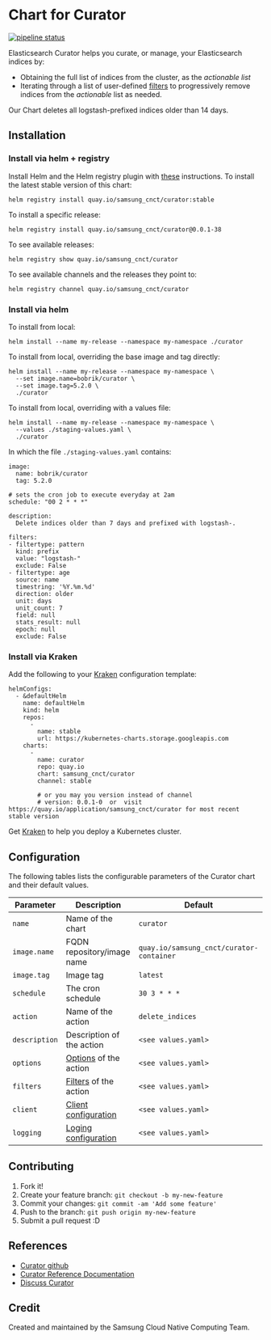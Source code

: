 # Chart for Curator

[![pipeline status](https://git.cnct.io/common-tools/samsung-cnct_chart-curator/badges/master/pipeline.svg)](https://git.cnct.io/common-tools/samsung-cnct_chart-curator/commits/master)

Elasticsearch Curator helps you curate, or manage, your Elasticsearch indices by:
* Obtaining the full list of indices from the cluster, as the *actionable list*
* Iterating through a list of user-defined [filters][5] to progressively remove indices from the *actionable* list as needed.

Our Chart deletes all logstash-prefixed indices older than 14 days.

## Installation

### Install via helm + registry
Install Helm and the Helm registry plugin with [these][1] instructions.
To install the latest stable version of this chart:

```
helm registry install quay.io/samsung_cnct/curator:stable
```

To install a specific release:

```
helm registry install quay.io/samsung_cnct/curator@0.0.1-38
```

To see available releases:

```
helm registry show quay.io/samsung_cnct/curator
```

To see available channels and the releases they point to:

```
helm registry channel quay.io/samsung_cnct/curator
```

### Install via helm

To install from local:

```
helm install --name my-release --namespace my-namespace ./curator
```

To install from local, overriding the base image and tag directly:

```
helm install --name my-release --namespace my-namespace \
  --set image.name=bobrik/curator \
  --set image.tag=5.2.0 \
  ./curator
```

To install from local, overriding with a values file:

```
helm install --name my-release --namespace my-namespace \
  --values ./staging-values.yaml \
  ./curator
```

In which the file `./staging-values.yaml` contains:

```
image:
  name: bobrik/curator
  tag: 5.2.0

# sets the cron job to execute everyday at 2am
schedule: "00 2 * * *"

description:
  Delete indices older than 7 days and prefixed with logstash-.

filters:
- filtertype: pattern
  kind: prefix
  value: "logstash-"
  exclude: False
- filtertype: age
  source: name
  timestring: '%Y.%m.%d'
  direction: older
  unit: days
  unit_count: 7
  field: null
  stats_result: null
  epoch: null
  exclude: False
```

### Install via Kraken

Add the following to your [Kraken](https://github.com/samsung-cnct/kraken-lib) configuration template:

```
helmConfigs:
  - &defaultHelm
    name: defaultHelm
    kind: helm
    repos:
      -
        name: stable
        url: https://kubernetes-charts.storage.googleapis.com
    charts:
      -
        name: curator
        repo: quay.io
        chart: samsung_cnct/curator
        channel: stable

        # or you may you version instead of channel
        # version: 0.0.1-0  or  visit https://quay.io/application/samsung_cnct/curator for most recent stable version
```

Get [Kraken](https://github.com/samsung-cnct/kraken) to help you deploy a Kubernetes cluster.

## Configuration

The following tables lists the configurable parameters of the Curator chart and their default values.

| Parameter                | Description                                     | Default                                 |
| ------------------------ | ----------------------------------------------- | --------------------------------------- |
| `name`                   | Name of the chart                               | `curator`                               |
| `image.name`             | FQDN repository/image name                      | `quay.io/samsung_cnct/curator-container`|
| `image.tag`              | Image tag                                       | `latest`                                |
| `schedule`               | The cron schedule                               | `30 3 * * *`                            |
| `action`                 | Name of the action                              | `delete_indices`                        |
| `description`            | Description of the action                       | `<see values.yaml>`                     |
| `options`                | [Options][6] of the action                      | `<see values.yaml>`                     |
| `filters`                | [Filters][5] of the action                      | `<see values.yaml>`                     |
| `client`                 | [Client configuration][7]                       | `<see values.yaml>`                     |
| `logging`                | [Loging configuration][7]                       | `<see values.yaml>`                     |

## Contributing

1. Fork it!
2. Create your feature branch: `git checkout -b my-new-feature`
3. Commit your changes: `git commit -am 'Add some feature'`
4. Push to the branch: `git push origin my-new-feature`
5. Submit a pull request :D

## References

* [Curator github][2]
* [Curator Reference Documentation][3]
* [Discuss Curator][4]

## Credit

Created and maintained by the Samsung Cloud Native Computing Team.

[1]: https://github.com/app-registry/appr-helm-plugin/blob/master/README.md#install-the-helm-registry-plugin "install helm registry plugin"
[2]: https://github.com/elastic/curator "curator github"
[3]: https://www.elastic.co/guide/en/elasticsearch/client/curator/current/index.html "curator reference documentation"
[4]: https://discuss.elastic.co/search?q=curator "curator discussion"
[5]: https://www.elastic.co/guide/en/elasticsearch/client/curator/5.2/filters.html "curator filter documentation"
[6]: https://www.elastic.co/guide/en/elasticsearch/client/curator/5.2/options.html "currator options documentation"
[7]: https://www.elastic.co/guide/en/elasticsearch/client/curator/5.2/configfile.html "currator config file  documentation"

